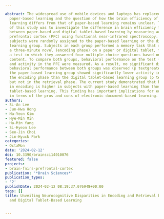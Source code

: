 ---
abstract: The widespread use of mobile devices and laptops has replaced traditional
  paper-based learning and the question of how the brain efficiency of digital tablet-based
  learning differs from that of paper-based learning remains unclear. The purpose
  of this study was to investigate the difference in brain efficiency for learning
  between paper-based and digital tablet-based learning by measuring activity in the
  prefrontal cortex (PFC) using functional near-infrared spectroscopy. Thirty-two
  subjects were randomly assigned to the paper-based learning or the digital tablet-based
  learning group. Subjects in each group performed a memory task that required memorizing
  a three-minute novel (encoding phase) on a paper or digital tablet, followed by
  a test in which they answered four multiple-choice questions based on the novel’s
  content. To compare both groups, behavioral performance on the test (retrieval phase)
  and activity in the PFC were measured. As a result, no significant difference in
  behavioral performance between both groups was observed (p textgreater 0.05). However,
  the paper-based learning group showed significantly lower activity in the PFC in
  the encoding phase than the digital tablet-based learning group (p textless 0.05)
  but not in the retrieval phase. The current study demonstrated that brain efficiency
  in encoding is higher in subjects with paper-based learning than those with digital
  tablet-based learning. This finding has important implications for education, particularly
  in terms of the pros and cons of electronic document-based learning.
authors:
- Si-An Lee
- Jun-Hwa Hong
- Na-Yeon Kim
- Hye-Min Min
- Ha-Min Yang
- Si-Hyeon Lee
- Seo-Jin Choi
- Jin-Hyuck Park
categories:
- OctaMon
date: '2024-02-12'
doi: 10.3390/brainsci14010076
featured: false
projects:
- brain-fnirs-prefrontal-cortex
publication: '*Brain Sciences*'
publication_types:
- '2'
publishDate: 2024-02-12 08:19:37.076948+00:00
tags: []
title: Unveiling Neurocognitive Disparities in Encoding and Retrieval between Paper
  and Digital Tablet-Based Learning

---
